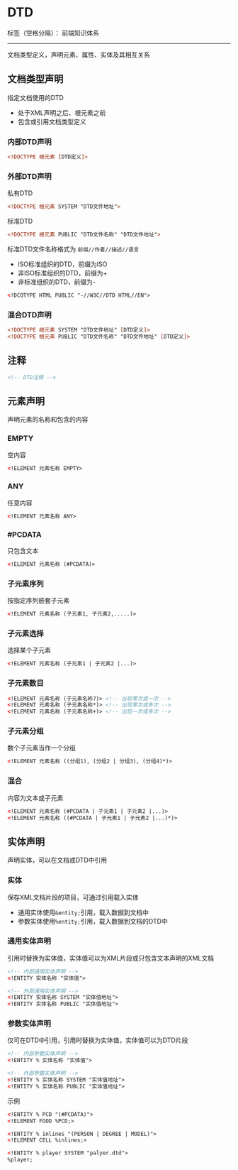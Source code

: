 # DTD

标签（空格分隔）： 前端知识体系

---

文档类型定义，声明元素、属性、实体及其相互关系

## 文档类型声明

指定文档使用的DTD

* 处于XML声明之后、根元素之前
* 包含或引用文档类型定义

### 内部DTD声明

```xml
<!DOCTYPE 根元素 [DTD定义]>
```

### 外部DTD声明

私有DTD

```xml
<!DOCTYPE 根元素 SYSTEM "DTD文件地址">
```

标准DTD

```xml
<!DOCTYPE 根元素 PUBLIC "DTD文件名称" "DTD文件地址">
```

标准DTD文件名称格式为 `前缀//作者//描述//语言`

* ISO标准组织的DTD，前缀为ISO
* 非ISO标准组织的DTD，前缀为+
* 非标准组织的DTD，前缀为-

```xml
<!DCOTYPE HTML PUBLIC "-//W3C//DTD HTML//EN">
```

### 混合DTD声明

```xml
<!DOCTYPE 根元素 SYSTEM "DTD文件地址" [DTD定义]>
<!DOCTYPE 根元素 PUBLIC "DTD文件名称" "DTD文件地址" [DTD定义]>
```

## 注释

```xml
<!-- DTD注释 -->
```

## 元素声明

声明元素的名称和包含的内容

### EMPTY

空内容

```xml
<!ELEMENT 元素名称 EMPTY>
```

### ANY

任意内容

```xml
<!ELEMENT 元素名称 ANY>
```

### #PCDATA

只包含文本

```xml
<!ELEMENT 元素名称 (#PCDATA)>
```

### 子元素序列

按指定序列嵌套子元素

```xml
<!ELEMENT 元素名称 (子元素1, 子元素2,.....)>
```

### 子元素选择

选择某个子元素

```xml
<!ELEMENT 元素名称 (子元素1 | 子元素2 |...)>
```

### 子元素数目

```xml
<!ELEMENT 元素名称 (子元素名称?)> <!-- 出现零次或一次 -->
<!ELEMENT 元素名称 (子元素名称*)> <!-- 出现零次或多次 -->
<!ELEMENT 元素名称 (子元素名称+)> <!-- 出现一次或多次 -->
```

### 子元素分组

数个子元素当作一个分组

```xml
<!ELEMENT 元素名称 ((分组1), (分组2 | 分组3), (分组4)*)>
```

### 混合

内容为文本或子元素

```xml
<!ELEMENT 元素名称 (#PCDATA | 子元素1 | 子元素2 |...)>
<!ELEMENT 元素名称 ((#PCDATA | 子元素1 | 子元素2 |...)*)>
```

## 实体声明

声明实体，可以在文档或DTD中引用

### 实体

保存XML文档片段的项目，可通过引用载入实体

* 通用实体使用`&entity;`引用，载入数据到文档中
* 参数实体使用`%entity;`引用，载入数据到文档的DTD中

### 通用实体声明

引用时替换为实体值，实体值可以为XML片段或只包含文本声明的XML文档

```xml
<!-- 内部通用实体声明 -->
<!ENTITY 实体名称 "实体值">

<!-- 外部通用实体声明 -->
<!ENTITY 实体名称 SYSTEM "实体值地址">
<!ENTITY 实体名称 PUBLIC "实体值地址">
```

### 参数实体声明

仅可在DTD中引用，引用时替换为实体值，实体值可以为DTD片段

```xml
<!-- 内部参数实体声明 -->
<!ENTITY % 实体名称 "实体值">

<!-- 外部参数实体声明 -->
<!ENTITY % 实体名称 SYSTEM "实体值地址">
<!ENTITY % 实体名称 PUBLIC "实体值地址">
```

示例

```xml
<!ENTITY % PCD "(#PCDATA)">
<!ELEMENT FOOD %PCD;>

<!ENTITY % inlines "(PERSON | DEGREE | MODEL)">
<!ELEMENT CELL %inlines;>

<!ENTITY % player SYSTEM "palyer.dtd">
%player;
```
